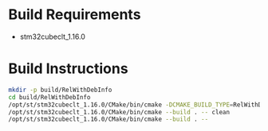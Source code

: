 # Build Requirements

 - stm32cubeclt_1.16.0

# Build Instructions

```bash
mkdir -p build/RelWithDebInfo
cd build/RelWithDebInfo
/opt/st/stm32cubeclt_1.16.0/CMake/bin/cmake -DCMAKE_BUILD_TYPE=RelWithDebInfo -DCMAKE_TOOLCHAIN_FILE=../../cmake/gcc-arm-none-eabi.cmake -S../.. -B. -G Ninja
/opt/st/stm32cubeclt_1.16.0/CMake/bin/cmake --build . -- clean
/opt/st/stm32cubeclt_1.16.0/CMake/bin/cmake --build . --
```
